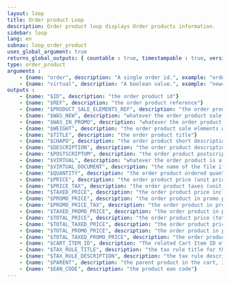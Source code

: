 ```yaml
---
layout: loop
title: Order product Loop
description: Order product loop displays Order products information.
sidebar: loop
lang: en
subnav: loop_order_product
uses_global_argument: true
returns_global_outputs: { countable : true, timestampable : true, versionable : false }
type: order_product
arguments :
    - {name: "order", description: "A single order id.", example: "order=\"2\"", mandatory: "true"}
    - {name: "virtual", description: "A boolean value.", example: "new=\"yes\""}
outputs :
    - {name: "$ID", description: "the order product id"}
    - {name: "$REF", description: "the order product reference"}
    - {name: "$PRODUCT_SALE_ELEMENTS_REF", description: "the order product sale elements reference"}
    - {name: "$WAS_NEW", description: "whatever the order product sale elements was new or not"}
    - {name: "$WAS_IN_PROMO", description: "whatever the order product sale elements was in promo or not"}
    - {name: "$WEIGHT", description: "the order product sale elements weight"}
    - {name: "$TITLE", description: "the order product title"}
    - {name: "$CHAPO", description: "the order product short description"}
    - {name: "$DESCRIPTION", description: "the order product description"}
    - {name: "$POSTSCRIPTUM", description: "the order product postscriptum"}
    - {name: "$VIRTUAL", description: "whatever the order product is a virtual product or not"}
    - {name: "$VIRTUAL_DOCUMENT", description: "the name of the file if the product is virtual."}
    - {name: "$QUANTITY", description: "the order product ordered quantity"}
    - {name: "$PRICE", description: "the order product price (unit price)"}
    - {name: "$PRICE_TAX", description: "the order product taxes (unit price)"}
    - {name: "$TAXED_PRICE", description: "the order product price including taxes (unit price)"}
    - {name: "$PROMO_PRICE", description: "the order product in promo price (unit price)"}
    - {name: "$PROMO_PRICE_TAX", description: "the order product in promo price taxes (unit price)"}
    - {name: "$TAXED_PROMO_PRICE", description: "the order product in promo price including taxes (unit price)"}
    - {name: "$TOTAL_PRICE", description: "the order product price (total price)", from_version: "2.3"}
    - {name: "$TOTAL_TAXED_PRICE", description: "the order product price including taxes (total price)", from_version: "2.3"}
    - {name: "$TOTAL_PROMO_PRICE", description: "the order product in promo price (total price)", from_version: "2.3"}
    - {name: "$TOTAL_TAXED_PROMO_PRICE", description: "the order product in promo price including taxes (total price)", from_version: "2.3"}
    - {name: "$CART_ITEM_ID", description: "The related Cart Item ID of this order product", from_version: "2.4"}
    - {name: "$TAX_RULE_TITLE", description: "the tax rule title for this item"}
    - {name: "$TAX_RULE_DESCRIPTION", description: "the tax rule description for this item"}
    - {name: "$PARENT", description: "the parent product in the cart, if the current product has one"}
    - {name: "$EAN_CODE", description: "the product ean code"}
---
```

